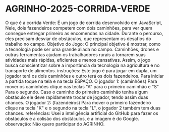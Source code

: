 # AGRINHO-2025-CORRIDA-VERDE
O que é a corrida Verde:
É um jogo de corrida desenvolvido em JavaScript, Nele, dois fazendeiros competem com dois caminhões, para ver quem consegue entregar primeiro as encomendas na cidade. Durante o percurso, eles precisam desviar de obstáculos, que representam os desafios do trabalho no campo.
Objetivo do Jogo:
O principal objetivo é mostrar, como a tecnologia pode ser uma grande aliada no campo. Caminhões, drones e outras ferramentas ajudam os trabalhadores rurais a tornarem suas atividades mais rápidas, eficientes e menos cansativas. Assim, o jogo busca conscientizar sobre a importância da tecnologia na agricultura e no transporte de alimentos.
instruções: Este jogo é para jogar em dupla, um jogador terá os dois caminhões e outro terá os dois fazendeiros. 
Para iniciar a partida toque na tela e na tecla ESPAÇO.
O jogador 1: (caminhões) Para mover os caminhões clique nas teclas "A" para o primeiro caminhão e "S" Para o segundo. Caso o caminho do primeiro caminhão tenha algum obstáculo ele deve rapidamente trocar de jogador, tendo assim duas chances.
O jogador 2: (fazendeiros) Para mover o primeiro fazendeiro clique na tecla "K" e o segundo na tecla "L", o jogador 2 também tem duas chances.
referências: Usei a inteligência artificial do GitHub para fazer os obstáculos e a colisão dos obstáculos, e a imagem é do Google.
observação: Não quero participar do AGRINHO.
